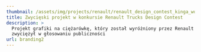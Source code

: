 ```yaml
---
thumbnail: /assets/img/projects/renault/renault_design_contest_kinga_wojcik.jpg
title: Zwycięski projekt w konkursie Renault Trucks Design Contest
description: >
  Projekt grafiki na ciężarówkę, który został wyróżniony przez Renault Trucks i
  zwyciężył w głosowaniu publiczności
url: branding2
---
```


